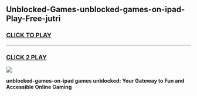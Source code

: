 
## Unblocked-Games-unblocked-games-on-ipad-Play-Free-jutri
<h3>
<a href="https://premium76.site?title=unblocked-games-on-ipad&ref=18A">CLICK TO PLAY</a></h3>
<hr>

<h3>
<a href="https://premium76.site?title=unblocked-games-on-ipad&ref=18A">CLICK 2 PLAY</a>
  
</h3>

<a href="https://premium76.site?title=unblocked-games-on-ipad&ref=18A"><img src="https://clearcache.store/games.png"></a>


**unblocked-games-on-ipad games unblocked: Your Gateway to Fun and Accessible Online Gaming**
